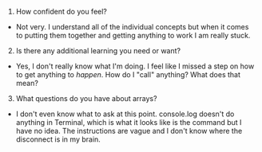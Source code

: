 1. How confident do you feel?
* Not very. I understand all of the individual concepts but when it comes to putting them together and getting anything to work I am really stuck.

2. Is there any additional learning you need or want?
* Yes, I don't really know what I'm doing. I feel like I missed a step on how to get anything to *happen*. How do I "call" anything? What does that mean?

3. What questions do you have about arrays?
* I don't even know what to ask at this point. console.log doesn't do anything in Terminal, which is what it looks like is the command but I have no idea. The instructions are vague and I don't know where the disconnect is in my brain.
